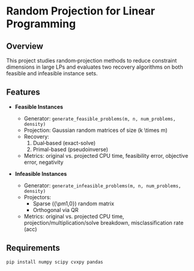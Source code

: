 # Random Projection for Linear Programming

## Overview  
This project studies random‐projection methods to reduce constraint dimensions in large LPs and evaluates two recovery algorithms on both feasible and infeasible instance sets.

## Features  
- **Feasible Instances**  
  - Generator: `generate_feasible_problems(m, n, num_problems, density)`  
  - Projection: Gaussian random matrices of size \(k \times m\)  
  - Recovery:  
    1. Dual‐based (exact-solve)  
    2. Primal-based (pseudoinverse)  
  - Metrics: original vs. projected CPU time, feasibility error, objective error, negativity

- **Infeasible Instances**  
  - Generator: `generate_infeasible_problems(m, n, num_problems, density)`  
  - Projectors:  
    - Sparse \(\{\pm1,0\}\) random matrix  
    - Orthogonal via QR  
  - Metrics: original vs. projected CPU time, projection/multiplication/solve breakdown, misclassification rate (acc)

## Requirements  
```bash
pip install numpy scipy cvxpy pandas
